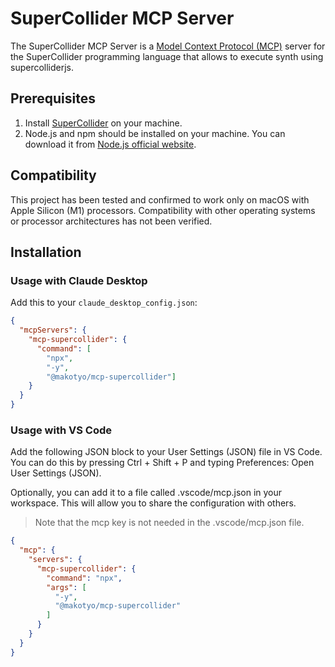 # SuperCollider MCP Server

The SuperCollider MCP Server is a [Model Context Protocol (MCP)](https://modelcontextprotocol.io/introduction) server for the SuperCollider programming language that allows to execute synth using supercolliderjs.

## Prerequisites

1. Install [SuperCollider](https://supercollider.github.io/downloads) on your machine.
2. Node.js and npm should be installed on your machine. You can download it from [Node.js official website](https://nodejs.org/).

## Compatibility

This project has been tested and confirmed to work only on macOS with Apple Silicon (M1) processors. Compatibility with other operating systems or processor architectures has not been verified.

## Installation

### Usage with Claude Desktop

Add this to your `claude_desktop_config.json`:

```json
{
  "mcpServers": {
    "mcp-supercollider": {
      "command": [
        "npx", 
        "-y",
        "@makotyo/mcp-supercollider"]
    }
  }
}
```


### Usage with VS Code

Add the following JSON block to your User Settings (JSON) file in VS Code. You can do this by pressing Ctrl + Shift + P and typing Preferences: Open User Settings (JSON).

Optionally, you can add it to a file called .vscode/mcp.json in your workspace. This will allow you to share the configuration with others.

> Note that the mcp key is not needed in the .vscode/mcp.json file.

```json
{
  "mcp": {
    "servers": {
      "mcp-supercollider": {
        "command": "npx",
        "args": [
          "-y",
          "@makotyo/mcp-supercollider"
        ]
      }
    }
  }
}
```